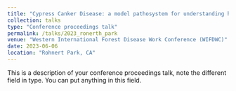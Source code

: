 ```yaml
---
title: "Cypress Canker Disease: a model pathosystem for understanding host-pathogen interaction"
collection: talks
type: "Conference proceedings talk"
permalink: /talks/2023_ronerth_park
venue: "Western International Forest Disease Work Conference (WIFDWC)"
date: 2023-06-06
location: "Rohnert Park, CA"
---
```


This is a description of your conference proceedings talk, note the different field in type. You can put anything in this field.
